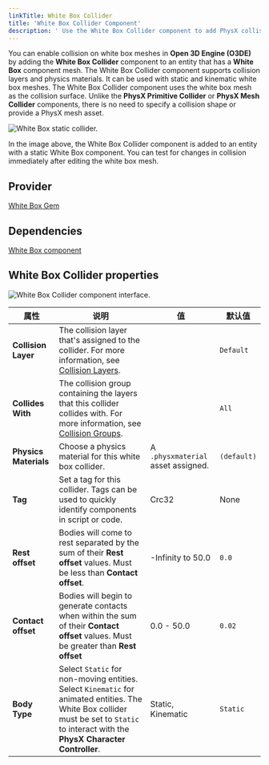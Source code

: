 ```yaml
---
linkTitle: White Box Collider
title: 'White Box Collider Component'
description: ' Use the White Box Collider component to add PhysX collision to white box meshes in Open 3D Engine (O3DE). '
---
```





You can enable collision on white box meshes in **Open 3D Engine (O3DE)** by adding the **White Box Collider** component to an entity that has a **White Box** component mesh. The White Box Collider component supports collision layers and physics materials. It can be used with static and kinematic white box meshes. The White Box Collider component uses the white box mesh as the collision surface. Unlike the **PhysX Primitive Collider** or **PhysX Mesh Collider** components, there is no need to specify a collision shape or provide a PhysX mesh asset.

![White Box static collider.](/images/user-guide/components/reference/shape/white-box-collider-A.gif)

In the image above, the White Box Collider component is added to an entity with a static White Box component. You can test for changes in collision immediately after editing the white box mesh.

## Provider

[White Box Gem](/docs/user-guide/gems/reference/design/white-box)

## Dependencies

[White Box component](./white-box)

## White Box Collider properties 

![White Box Collider component interface.](/images/user-guide/components/reference/shape/white-box-collider-component-ui-01.png)

| 属性 | 说明 | 值 | 默认值 |
|-|-|-|-|
| **Collision Layer** | The collision layer that's assigned to the collider. For more information, see [Collision Layers](/docs/user-guide/interactivity/physics/nvidia-physx/configuring/configuration-collision-layers/). || `Default` |
| **Collides With** | The collision group containing the layers that this collider collides with. For more information, see [Collision Groups](/docs/user-guide/interactivity/physics/nvidia-physx/configuring/configuration-collision-groups/). || `All` |
| **Physics Materials** | Choose a physics material for this white box collider. | A `.physxmaterial` asset assigned. | `(default)` |
| **Tag** | Set a tag for this collider. Tags can be used to quickly identify components in script or code. | Crc32 | None |
| **Rest offset** | Bodies will come to rest separated by the sum of their **Rest offset** values. Must be less than **Contact offset**. | -Infinity to 50.0 | `0.0` |
| **Contact offset** | Bodies will begin to generate contacts when within the sum of their **Contact offset** values.  Must be greater than **Rest offset** | 0.0 - 50.0 | `0.02` |
| **Body Type** | Select `Static` for non-moving entities. Select `Kinematic` for animated entities. The White Box collider must be set to `Static` to interact with the **PhysX Character Controller**. | Static, Kinematic | `Static` |

